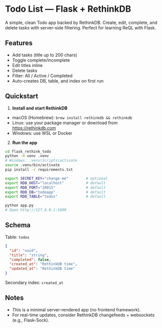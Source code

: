 # Todo List — Flask + RethinkDB

A simple, clean Todo app backed by RethinkDB. Create, edit, complete, and delete tasks with server-side filtering. Perfect for learning ReQL with Flask.

## Features
- Add tasks (title up to 200 chars)
- Toggle complete/incomplete
- Edit titles inline
- Delete tasks
- Filter: All / Active / Completed
- Auto-creates DB, table, and index on first run

## Quickstart

1) **Install and start RethinkDB**

- macOS (Homebrew): `brew install rethinkdb && rethinkdb`
- Linux: use your package manager or download from https://rethinkdb.com
- Windows: use WSL or Docker

2) **Run the app**

```bash
cd flask_rethink_todo
python -m venv .venv
# Windows: .venv\Scripts\activate
source .venv/bin/activate
pip install -r requirements.txt

export SECRET_KEY="change-me"        # optional
export RDB_HOST="localhost"          # default
export RDB_PORT="28015"              # default
export RDB_DB="todoapp"              # default
export RDB_TABLE="todos"             # default

python app.py
# Open http://127.0.0.1:5000
```

## Schema

Table: `todos`

```json
{
  "id": "uuid",
  "title": "string",
  "completed": false,
  "created_at": "RethinkDB time",
  "updated_at": "RethinkDB time"
}
```

Secondary index: `created_at`

## Notes
- This is a minimal server-rendered app (no frontend framework).
- For real-time updates, consider RethinkDB changefeeds + websockets (e.g., Flask-Sock).